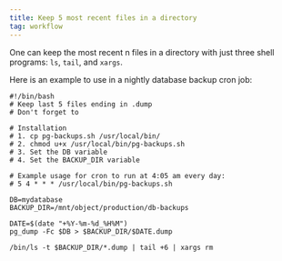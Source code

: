 ```yaml
---
title: Keep 5 most recent files in a directory
tag: workflow
---
```


One can keep the most recent n files in a directory with just three shell programs: `ls`, `tail`, and `xargs`.

Here is an example to use in a nightly database backup cron job:

```shell
#!/bin/bash
# Keep last 5 files ending in .dump
# Don't forget to 

# Installation
# 1. cp pg-backups.sh /usr/local/bin/
# 2. chmod u+x /usr/local/bin/pg-backups.sh
# 3. Set the DB variable
# 4. Set the BACKUP_DIR variable

# Example usage for cron to run at 4:05 am every day:
# 5 4 * * * /usr/local/bin/pg-backups.sh

DB=mydatabase
BACKUP_DIR=/mnt/object/production/db-backups

DATE=$(date "+%Y-%m-%d_%H%M")
pg_dump -Fc $DB > $BACKUP_DIR/$DATE.dump

/bin/ls -t $BACKUP_DIR/*.dump | tail +6 | xargs rm
```
